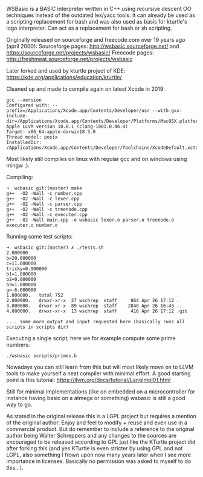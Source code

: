 
WSBasic is a BASIC interpreter written in C++ using recursive descent OO techniques instead of the outdated lex/yacc tools. It can already be used as a scripting replacement for bash and was also used as basis for kturtle's logo interpreter. Can act as a replacement for bash or sh scripting.

Originally released on sourceforge and freecode.com over 19 years ago (april 2000):
Sourceforge pages: http://wsbasic.sourceforge.net/ and https://sourceforge.net/projects/wsbasic/
Freecode pages: http://freshmeat.sourceforge.net/projects/wsbasic 


Later forked and used by kturtle project of KDE:
https://kde.org/applications/education/kturtle/

Cleaned up and made to compile again on latest Xcode in 2019:
```
gcc --version
Configured with: --prefix=/Applications/Xcode.app/Contents/Developer/usr --with-gxx-include-dir=/Applications/Xcode.app/Contents/Developer/Platforms/MacOSX.platform/Developer/SDKs/MacOSX10.14.sdk/usr/include/c++/4.2.1
Apple LLVM version 10.0.1 (clang-1001.0.46.4)
Target: x86_64-apple-darwin18.5.0
Thread model: posix
InstalledDir: /Applications/Xcode.app/Contents/Developer/Toolchains/XcodeDefault.xctoolchain/usr/bin

```

Most likely still compiles on linux with regular gcc and on windows using mingw ;).



Compiling:

```
➜  wsbasic git:(master) make
g++  -O2 -Wall -c number.cpp
g++  -O2 -Wall -c lexer.cpp
g++  -O2 -Wall -c parser.cpp
g++  -O2 -Wall -c treenode.cpp
g++  -O2 -Wall -c executer.cpp
g++  -O2 -Wall main.cpp -o wsbasic lexer.o parser.o treenode.o executer.o number.o
```


Running some test scripts:
```
➜  wsbasic git:(master) ✗ ./tests.sh 
2.000000
b=20.000000
c=11.000000
tricky=0.900000
b1=1.000000
b2=0.000000
b3=1.000000
g=-6.000000
1.000000.	total 752
2.000000.	drwxr-xr-x  27 wschrep  staff     864 Apr 26 17:12 .
3.000000.	drwxr-xr-x  89 wschrep  staff    2848 Apr 26 16:43 ..
4.000000.	drwxr-xr-x  13 wschrep  staff     416 Apr 26 17:12 .git

.... some more output and input requested here (basically runs all scripts in scripts dir)
```


Executing a single script, here we for example compute some prime numbers:
```
./wsbasic scripts/primes.b 
```

Nowadays you can still learn from this but will most likely move on to LLVM tools to make yourself a neat compiler with minimal effort.
A good starting point is this tutorial:
https://llvm.org/docs/tutorial/LangImpl01.html

Still for minimal implementations (like on embedded on a microcontroller for instance having basic on a atmega or something) wsbasic is still 
a good way to go.

As stated in the original release this is a LGPL project but requires a mention of the original author:
Enjoy and feel to modify + reuse and even use in a commercial product. But do remember to include a reference to the original author 
being Walter Schreppers and any changes to the sources are encouraged to be released according to GPL just like the KTurtle project did after forking this (and yes KTurtle is even stricter by using GPL and not LGPL, also something I frown upon now many years later when I see more importance in licenses. Basically no permission was asked to myself to do this...).

